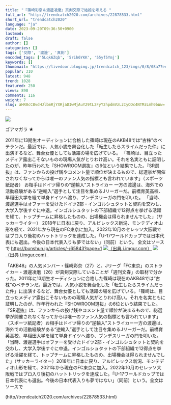 ```yaml
---
title: "『篠崎彩奈＆渡邊凌磨』真剣交際で結婚を考える "
full_url: "http://trendcatch2020.com/archives/22878533.html"
short_url: "trendcatch2020"
language: "ja"
date: 2023-09-20T09:36:50+0900
lastmod: 
draft: false
author: []
categories: []
tags: ['交際', '渡邊', '真剣']
encoded_tags: ['5Lqk6Zqb', '5rih6YKK', '55yf5Ymj']
keywords: []
thumbnail: "https://livedoor.blogimg.jp/trendcatch_123/imgs/0/8/08a77ee7.jpg"
popular: 310
latest: 948
trend: 1028
featured: 250
views: 890
comments: 116
weight: 7
slug: aHR0cC8vdHJlbmRjYXRjaDIwMjAuY29tL2FyY2hpdmVzLzIyODc4NTMzLmh0bWw=
---
```


![](https://livedoor.blogimg.jp/trendcatch_123/imgs/0/8/08a77ee7.jpg)

<div><p>ゴアマガラ ★ </p> 2011年に13期生オーディションに合格した篠崎は現在のAKB48では“古株”のベテランだ。最近では、人気小説を舞台化した「転生したらスライムだった件」に出演するなど、舞台女優としても活躍の場を広げている。 「篠崎は、目立ったメディア露出こそないものの現場人気がとりわけ高い。それを名実ともに証明したのが、昨年行われた『SHOWROOM選抜』の6位という結果でした。『SR選抜』は、ファンからの投げ銭やコメント量で順位が決まるもので、総選挙が開催されなくなってからは唯一のファン人気の指標とも言われています」（スポーツ紙記者） お相手はドイツ帰りの“逆輸入”ストライカー 一方の渡邊は、海外での活動経験がある“逆輸入”選手として注目を集めるJリーガーだ。前橋育英高校、早稲田大学を経て単身ドイツへ渡り、ブンデスリーガの門を叩いた。 「当時、渡邊選手はオファーを受けたドイツ2部・インゴルシュタットと契約を交わし、大学入学後すぐに中退。インゴルシュタットの下部組織で12得点を挙げる活躍を経て、トップチームに昇格したものの、出場機会は得られませんでした」（サッカーライター） 2018年に日本に戻り、アルビレックス新潟、モンテディオ山形を経て、2021年から現在のFC東京に加入。2022年10月のセレッソ大阪戦ではプロ入り後初のハットトリックを達成した。「U-17ワールドカップでは日本代表にも選出。今後の日本代表入りも夢ではない」（同前）という。 全文はソースで <a target='_blank' href='https//bunshun.jp/articles/-/65843?page=1'>https//bunshun.jp/articles/-/65843?page=1</a> <a href='https//i.imgur.com/6u4OOFw.jpeg' target='_blank' class='' id='img_1_1'><img src='https//livedoor.blogimg.jp/trendcatch_123/imgs/0/8/08a77ee7.jpg'>（出典 i.imgur.com）</a> <a href='https//i.imgur.com/y3IDOSs.jpeg' target='_blank' class='' id='img_1_2'><img src='https//livedoor.blogimg.jp/trendcatch_123/imgs/6/b/6b139bd3.jpg'>（出典 i.imgur.com）</a> <p>「AKB48」の人気メンバー・篠崎彩奈（27）と、Jリーグ「FC東京」のストライカー・渡邊凌磨（26）が真剣交際していることが「週刊文春」の取材で分かった。2011年に13期生オーディションに合格した篠崎は現在のAKB48では“古株”のベテランだ。最近では、人気小説を舞台化した「転生したらスライムだった件」に出演するなど、舞台女優としても活躍の場を広げている。「篠崎は、目立ったメディア露出こそないものの現場人気がとりわけ高い。それを名実ともに証明したのが、昨年行われた『SHOWROOM選抜』の6位という結果でした。『SR選抜』は、ファンからの投げ銭やコメント量で順位が決まるもので、総選挙が開催されなくなってからは唯一のファン人気の指標とも言われています」（スポーツ紙記者）お相手はドイツ帰りの“逆輸入”ストライカー一方の渡邊は、海外での活動経験がある“逆輸入”選手として注目を集めるJリーガーだ。前橋育英高校、早稲田大学を経て単身ドイツへ渡り、ブンデスリーガの門を叩いた。「当時、渡邊選手はオファーを受けたドイツ2部・インゴルシュタットと契約を交わし、大学入学後すぐに中退。インゴルシュタットの下部組織で12得点を挙げる活躍を経て、トップチームに昇格したものの、出場機会は得られませんでした」（サッカーライター）2018年に日本に戻り、アルビレックス新潟、モンテディオ山形を経て、2021年から現在のFC東京に加入。2022年10月のセレッソ大阪戦ではプロ入り後初のハットトリックを達成した。「U-17ワールドカップでは日本代表にも選出。今後の日本代表入りも夢ではない」（同前）という。全文はソースで</p></div>

(http//trendcatch2020.com/archives/22878533.html)
